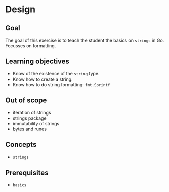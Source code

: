 # Design

## Goal

The goal of this exercise is to teach the student the basics on `strings` in Go. Focusses on formatting.

## Learning objectives

- Know of the existence of the `string` type.
- Know how to create a string.
- Know how to do string formatting: `fmt.Sprintf`

## Out of scope

- iteration of strings
- strings package
- immutability of strings
- bytes and runes

## Concepts

- `strings`

## Prerequisites

- `basics`
